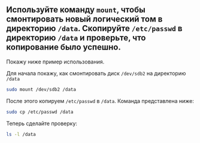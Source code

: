 ## Используйте команду `mount`, чтобы смонтировать новый логический том в директорию `/data`. Скопируйте `/etc/passwd` в директорию `/data` и проверьте, что копирование было успешно.

Покажу ниже пример использования. 

Для начала покажу, как смонтировать диск `/dev/sdb2` на директорию `/data`

```bash
sudo mount /dev/sdb2 /data
```

После этого копируем `/etc/passwd` в `/data`. Команда представлена ниже: 

```bash
sudo cp /etc/passwd /data
```

Теперь сделайте проверку: 

```bash
ls -l /data
```